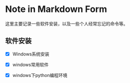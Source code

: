 # Note in Markdown Form
这里主要记录一些软件安装，以及一些个人经常忘记的命令等。

## 软件安装

- [x] Windows系统安装
- [x] windows常用软件 
- [x] windows下python编程环境




